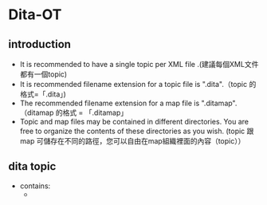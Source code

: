 # Dita-OT

## introduction 

- It is recommended to have a single topic per XML file .(建議每個XML文件都有一個topic)
- It is recommended filename extension for a topic file is ".dita".（topic 的格式=「.dita」)
- The recommended filename extension for a map file is ".ditamap". （ditamap 的格式 = 「.ditamap」
- Topic and map files may be contained in different directories. You are free to organize the contents of these directories as you wish. (topic 跟 map 可儲存在不同的路徑，您可以自由在map組織裡面的內容（topic））


## dita topic

- contains:
  - <title> element
  - An optional <shortdesc> Opens in new window or <abstract> Opens in new window element.
  - <body> element
  - optional <related-links> element
  
## most used block elements

- paragraph is represented by <p> tag.
- preformatted paragraph is represented by <pre> element
- itemized list is represented by <ul> and it contains <li> elements.
- ordered list is represented by <ol> element.
- A variable list is represented by the <dl> element. Unlike HTML's <dl>, the <dt> Opens in new window (term being defined) and the <dd> Opens in new window (term definition) elements must be wrapped in a <dlentry> Opens in new window element.

### Example:

```html
<ul>
  <li>First item.
    <p>Continuation paragraph.</p>
  </li>

  <li>Second item. This item contains an ordered list.
    <ol>
      <li>First do this.</li>
      <li>Then do that.</li>
      <li>Finally do this.</li>
    </ol>
  </li>

  <li>Third item. This item contains a variable list.
    <dl>
      <dlentry>
        <dt>Term #1</dt>
        <dd>Definition of term #1.</dd>
      </dlentry>

      <dlentry>
        <dt>Term #2</dt>
        <dd>Definition of term #2.</dd>
      </dlentry>
    </dl>
  </li>
</ul>
```



## ditamaps
## problems
